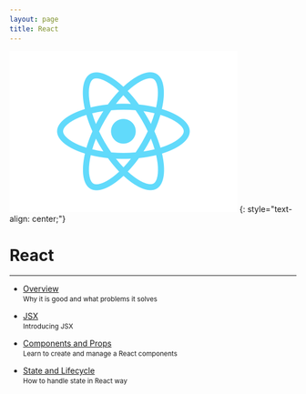 ```yaml
---
layout: page
title: React
---
```


![](/assets/images/react/logo.svg)
{: style="text-align: center;"}

# React

---

- [Overview](slides/overview)
  <br>
  <small>Why it is good and what problems it solves</small>

- [JSX](slides/jsx)
  <br>
  <small>Introducing JSX</small>

- [Components and Props](slides/components)
  <br>
  <small>Learn to create and manage a React components</small>

- [State and Lifecycle](slides/state)
  <br>
  <small>How to handle state in React way</small>
